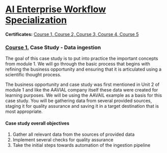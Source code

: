 # [AI Enterprise Workflow Specialization](https://www.coursera.org/specializations/ibm-ai-workflow)

**Certificates:** [Course 1, ](https://www.coursera.org/account/accomplishments/verify/UVV69AQAVB52)[Course 2, ](https://www.coursera.org/account/accomplishments/verify/S8CHBF84S52B)[Course 3, ](https://www.coursera.org/account/accomplishments/verify/5ETQ3MPZYLDW)[Course 4, ](https://www.coursera.org/account/accomplishments/verify/DPP5KAE3964X)[Course 5](https://www.coursera.org/account/accomplishments/verify/CKGJMUBCSB2P)
<br>

### [Course 1.](https://www.coursera.org/learn/ibm-ai-workflow-business-priorities-data-ingestion?specialization=ibm-ai-workflow) Case Study - Data ingestion

The goal of this case study is to put into practice the important concepts from module 1. We will go through the basic process that begins with refining the business opportunity and ensuring that it is articulated using a scientific thought process.

The business opportunity and case study was first mentioned in Unit 2 of module 1 and like the AAVIAL company itself these data were created for learning purposes. We will be using the AAVAIL example as a basis for this case study. You will be gathering data from several provided sources, staging it for quality assurance and saving it in a target destination that is most appropriate.

#### Case study overall objectives
1. Gather all relevant data from the sources of provided data
2. Implement several checks for quality assurance
3. Take the initial steps towards automation of the ingestion pipeline
